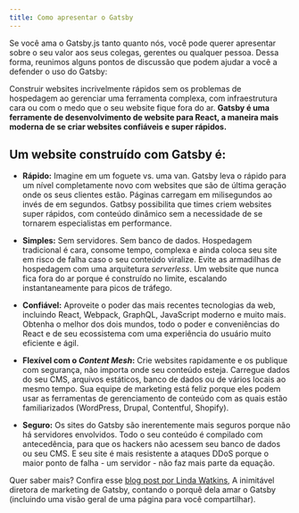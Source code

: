 ```yaml
---
title: Como apresentar o Gatsby
---
```


Se você ama o Gatsby.js tanto quanto nós, você pode querer apresentar sobre o seu valor aos seus colegas, gerentes ou qualquer pessoa. Dessa forma, reunimos alguns pontos de discussão que podem ajudar a você a defender o uso do Gatsby:

Construir websites incrivelmente rápidos sem os problemas de hospedagem ao gerenciar uma ferramenta complexa, com infraestrutura cara ou com o medo que o seu website fique fora do ar. **Gatsby é uma ferramente de desenvolvimento de website para React, a maneira mais moderna de se criar websites confiáveis e super rápidos.**

## Um website construído com Gatsby é:

- **Rápido:** Imagine em um foguete vs. uma van. Gatsby leva o rápido para um nível completamente novo com websites que são de última geração onde os seus clientes estão. Páginas carregam em milisegundos ao invés de em segundos. Gatbsy possibilita que times criem websites super rápidos, com conteúdo dinâmico sem a necessidade de se tornarem especialistas em performance.

- **Simples:** Sem servidores. Sem banco de dados. Hospedagem tradicional é cara, consome tempo, complexa e ainda coloca seu site em risco de falha caso o seu conteúdo viralize. Evite as armadilhas de hospedagem com uma arquitetura _serverless_. Um website que nunca fica fora do ar porque é construído no limite, escalando instantaneamente para picos de tráfego.

- **Confiável:** Aproveite o poder das mais recentes tecnologias da web, incluindo React, Webpack, GraphQL, JavaScript moderno e muito mais. Obtenha o melhor dos dois mundos, todo o poder e conveniências do React e de seu ecossistema com uma experiência do usuário muito eficiente e ágil.

- **Flexível com o _Content Mesh_:** Crie websites rapidamente e os publique com segurança, não importa onde seu conteúdo esteja. Carregue dados do seu CMS, arquivos estáticos, banco de dados ou de vários locais ao mesmo tempo. Sua equipe de marketing está feliz porque eles podem usar as ferramentas de gerenciamento de conteúdo com as quais estão familiarizados (WordPress, Drupal, Contentful, Shopify).

- **Seguro:** Os sites do Gatsby são inerentemente mais seguros porque não há servidores envolvidos. Todo o seu conteúdo é compilado com antecedência, para que os hackers não acessem seu banco de dados ou seu CMS. E seu site é mais resistente a ataques DDoS porque o maior ponto de falha - um servidor - não faz mais parte da equação.

Quer saber mais? Confira esse [blog post por Linda Watkins](/blog/2018-06-08-gatsby-marketers-managers-agencies-teams/), A inimitável diretora de marketing de Gatsby, contando o porquê dela amar o Gatsby (incluindo uma visão geral de uma página para você compartilhar).
